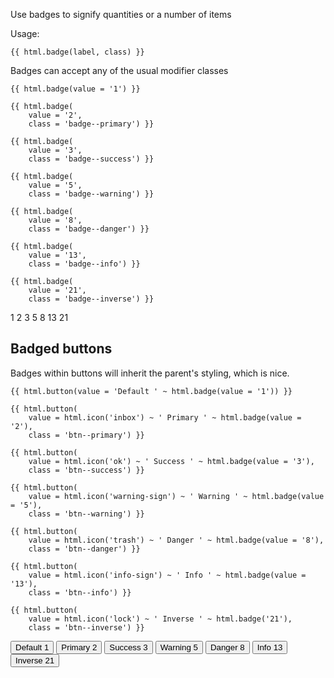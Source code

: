 Use badges to signify quantities or a number of items

Usage:

    {{ html.badge(label, class) }}
    
Badges can accept any of the usual modifier classes
    
    {{ html.badge(value = '1') }}
    
    {{ html.badge(
        value = '2', 
        class = 'badge--primary') }}

    {{ html.badge(
        value = '3', 
        class = 'badge--success') }}

    {{ html.badge(
        value = '5', 
        class = 'badge--warning') }}

    {{ html.badge(
        value = '8', 
        class = 'badge--danger') }}

    {{ html.badge(
        value = '13', 
        class = 'badge--info') }}

    {{ html.badge(
        value = '21', 
        class = 'badge--inverse') }}
    
<span class="badge">1</span> <span class="badge badge--primary">2</span> <span class="badge badge--success">3</span> <span class="badge badge--warning">5</span> <span class="badge badge--danger">8</span> <span class="badge badge--info">13</span> <span class="badge badge--inverse">21</span> 


## Badged buttons

Badges within buttons will inherit the parent's styling, which is nice.

    {{ html.button(value = 'Default ' ~ html.badge(value = '1')) }}

    {{ html.button(
        value = html.icon('inbox') ~ ' Primary ' ~ html.badge(value = '2'), 
        class = 'btn--primary') }}

    {{ html.button(
        value = html.icon('ok') ~ ' Success ' ~ html.badge(value = '3'), 
        class = 'btn--success') }}

    {{ html.button(
        value = html.icon('warning-sign') ~ ' Warning ' ~ html.badge(value = '5'), 
        class = 'btn--warning') }}

    {{ html.button(
        value = html.icon('trash') ~ ' Danger ' ~ html.badge(value = '8'), 
        class = 'btn--danger') }}

    {{ html.button(
        value = html.icon('info-sign') ~ ' Info ' ~ html.badge(value = '13'), 
        class = 'btn--info') }}

    {{ html.button(
        value = html.icon('lock') ~ ' Inverse ' ~ html.badge('21'), 
        class = 'btn--inverse') }}

<p>
    <button class="btn">Default <span class="badge">1</span></button>
    <button class="btn btn--primary"><i class="icon-inbox"></i> Primary <span class="badge ">2</span></button>
    <button class="btn btn--success"><i class="icon-ok"></i> Success <span class="badge ">3</span></button>
    <button class="btn btn--warning"><i class="icon-warning-sign"></i> Warning <span class="badge ">5</span></button>
    <button class="btn btn--danger"><i class="icon-trash"></i> Danger <span class="badge ">8</span></button>
    <button class="btn btn--info"><i class="icon-info-sign"></i> Info <span class="badge ">13</span></button>
    <button class="btn btn--inverse"><i class="icon-lock"></i> Inverse <span class="badge ">21</span></button>
</p>